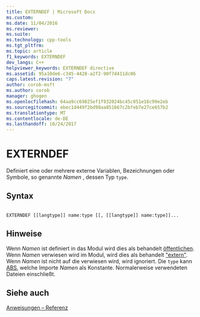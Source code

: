 ```yaml
---
title: EXTERNDEF | Microsoft Docs
ms.custom: 
ms.date: 11/04/2016
ms.reviewer: 
ms.suite: 
ms.technology: cpp-tools
ms.tgt_pltfrm: 
ms.topic: article
f1_keywords: EXTERNDEF
dev_langs: C++
helpviewer_keywords: EXTERNDEF directive
ms.assetid: 95a10de6-c345-4428-a2f2-90f7d411dc86
caps.latest.revision: "7"
author: corob-msft
ms.author: corob
manager: ghogen
ms.openlocfilehash: 64aa9cc69825ef1f932024bc45c051e16c99e2eb
ms.sourcegitcommit: ebec1d449f2bd98aa851667c2bfeb7e27ce657b2
ms.translationtype: MT
ms.contentlocale: de-DE
ms.lasthandoff: 10/24/2017
---
```

# <a name="externdef"></a>EXTERNDEF
Definiert eine oder mehrere externe Variablen, Bezeichnungen oder Symbole, so genannte *Namen* , dessen Typ `type`.  
  
## <a name="syntax"></a>Syntax  
  
```  
  
EXTERNDEF [[langtype]] name:type [[, [[langtype]] name:type]]...  
```  
  
## <a name="remarks"></a>Hinweise  
 Wenn *Namen* ist definiert in das Modul wird dies als behandelt [öffentlichen](../../assembler/masm/public-masm.md). Wenn *Namen* verwiesen wird im Modul, wird dies als behandelt ["extern"](../../assembler/masm/extern-masm.md). Wenn *Namen* ist nicht auf die verwiesen wird, wird ignoriert. Die `type` kann [ABS](../../assembler/masm/operator-abs.md), welche Importe *Namen* als Konstante. Normalerweise verwendeten Dateien einschließt.  
  
## <a name="see-also"></a>Siehe auch  
 [Anweisungen – Referenz](../../assembler/masm/directives-reference.md)